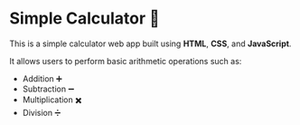 
# Simple Calculator 🧮

This is a simple calculator web app built using **HTML**, **CSS**, and **JavaScript**.

It allows users to perform basic arithmetic operations such as:

- Addition ➕  
- Subtraction ➖  
- Multiplication ✖️  
- Division ➗


